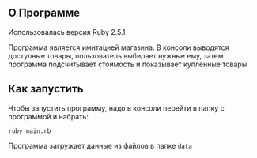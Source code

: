 ## О Программе
Использовалась версия Ruby 2.5.1

Программа является имитацией магазина. В консоли выводятся доступные товары, пользователь выбирает нужные ему, затем программа подсчитывает стоимость и показывает купленные товары.

## Как запустить
Чтобы запустить программу, надо в консоли перейти в папку с программой и набрать:

```
ruby main.rb
```

Программа загружает данные из файлов в папке `data`

